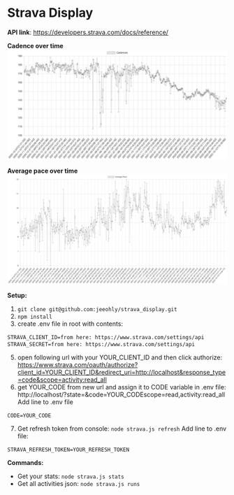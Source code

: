 # Strava Display

**API link**: https://developers.strava.com/docs/reference/

**Cadence over time**
![image](./charts/cadence_over_time.png)

**Average pace over time**
![image](./charts/avg_pace_over_time.png)

**Setup:**
1. `git clone git@github.com:jeeohly/strava_display.git`
2. `npm install`
3. create .env file in root with contents:
```
STRAVA_CLIENT_ID=from here: https://www.strava.com/settings/api
STRAVA_SECRET=from here: https://www.strava.com/settings/api
```
5. open following url with your YOUR_CLIENT_ID and then click authorize:
https://www.strava.com/oauth/authorize?client_id=YOUR_CLIENT_ID&redirect_uri=http://localhost&response_type=code&scope=activity:read_all
6. get YOUR_CODE from new url and assign it to CODE variable in .env file:
http://localhost/?state=&code=YOUR_CODEscope=read,activity:read_all
Add line to .env file
```
CODE=YOUR_CODE
```
7. Get refresh token from console:
`node strava.js refresh`
Add line to .env file: 
```
STRAVA_REFRESH_TOKEN=YOUR_REFRESH_TOKEN
```

**Commands:**
- Get your stats:
`node strava.js stats`
- Get all activities json:
`node strava.js runs`




